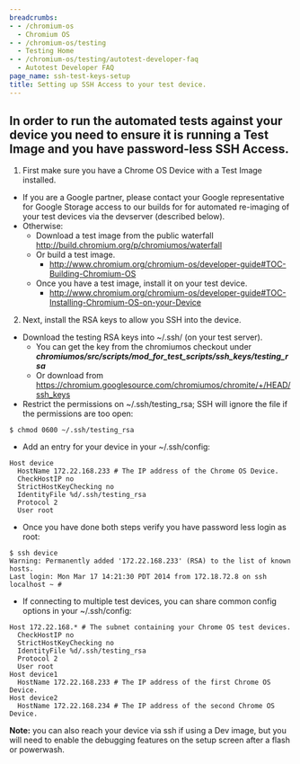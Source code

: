 ```yaml
---
breadcrumbs:
- - /chromium-os
  - Chromium OS
- - /chromium-os/testing
  - Testing Home
- - /chromium-os/testing/autotest-developer-faq
  - Autotest Developer FAQ
page_name: ssh-test-keys-setup
title: Setting up SSH Access to your test device.
---
```


## In order to run the automated tests against your device you need to ensure it is running a Test Image and you have password-less SSH Access.

1. First make sure you have a Chrome OS Device with a Test Image installed.

*   If you are a Google partner, please contact your Google
            representative for Google Storage access to our builds for for
            automated re-imaging of your test devices via the devserver
            (described below).
*   Otherwise:
    *   Download a test image from the public waterfall
                <http://build.chromium.org/p/chromiumos/waterfall>
    *   Or build a test image.
        *   <http://www.chromium.org/chromium-os/developer-guide#TOC-Building-Chromium-OS>
    *   Once you have a test image, install it on your test device.
        *   <http://www.chromium.org/chromium-os/developer-guide#TOC-Installing-Chromium-OS-on-your-Device>

2. Next, install the RSA keys to allow you SSH into the device.

*   Download the testing RSA keys into ~/.ssh/ (on your test server).
    *   You can get the key from the chromiumos checkout under
                ***chromiumos/src/scripts/mod_for_test_scripts/ssh_keys/testing_rsa***
    *   Or download from
                <https://chromium.googlesource.com/chromiumos/chromite/+/HEAD/ssh_keys>
*   Restrict the permissions on ~/.ssh/testing_rsa; SSH will ignore the
            file if the permissions are too open:

```none
$ chmod 0600 ~/.ssh/testing_rsa
```

*   Add an entry for your device in your ~/.ssh/config:

```none
Host device
  HostName 172.22.168.233 # The IP address of the Chrome OS Device.
  CheckHostIP no
  StrictHostKeyChecking no
  IdentityFile %d/.ssh/testing_rsa
  Protocol 2
  User root
```

*   Once you have done both steps verify you have password less login as
            root:

```none
$ ssh device
Warning: Permanently added '172.22.168.233' (RSA) to the list of known hosts.
Last login: Mon Mar 17 14:21:30 PDT 2014 from 172.18.72.8 on ssh
localhost ~ # 
```

*   If connecting to multiple test devices, you can share common config
            options in your ~/.ssh/config:

```none
Host 172.22.168.* # The subnet containing your Chrome OS test devices.
  CheckHostIP no
  StrictHostKeyChecking no
  IdentityFile %d/.ssh/testing_rsa
  Protocol 2
  User root
Host device1
  HostName 172.22.168.233 # The IP address of the first Chrome OS Device.
Host device2
  HostName 172.22.168.234 # The IP address of the second Chrome OS Device.
```

**Note:** you can also reach your device via ssh if using a Dev image, but you
will need to enable the debugging features on the setup screen after a flash or
powerwash.